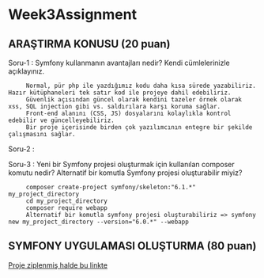 # Week3Assignment

##	ARAŞTIRMA KONUSU (20 puan)

Soru-1 : Symfony kullanmanın avantajları nedir? Kendi cümlelerinizle açıklayınız.

         Normal, pür php ile yazdığımız kodu daha kısa sürede yazabiliriz. Hazır kütüphaneleri tek satır kod ile projeye dahil edebiliriz. 
         Güvenlik açısından güncel olarak kendini tazeler örnek olarak xss, SQL injection gibi vs. saldırılara karşı koruma sağlar. 
         Front-end alanını (CSS, JS) dosyalarını kolaylıkla kontrol edebilir ve güncelleyebiliriz.
         Bir proje içerisinde birden çok yazılımcının entegre bir şekilde çalışmasını sağlar.

Soru-2 : 

Soru-3 : Yeni bir Symfony projesi oluşturmak için kullanılan composer komutu nedir? Alternatif bir komutla Symfony projesi oluşturabilir miyiz?

         composer create-project symfony/skeleton:"6.1.*" my_project_directory
         cd my_project_directory
         composer require webapp         
         Alternatif bir komutla symfony projesi oluşturabiliriz => symfony new my_project_directory --version="6.0.*" --webapp
         
##	SYMFONY UYGULAMASI OLUŞTURMA (80 puan)

[Proje ziplenmiş halde bu linkte](https://github.com/EnUygunPatikaBootCamp/week-3-Blackcloud00/blob/main/enuygunWeek3Work.zip)
